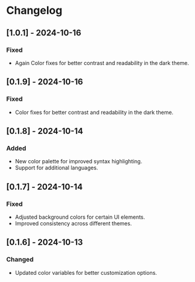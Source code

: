 # Changelog

## [1.0.1] - 2024-10-16

### Fixed

- Again Color fixes for better contrast and readability in the dark theme.

## [0.1.9] - 2024-10-16

### Fixed

- Color fixes for better contrast and readability in the dark theme.

## [0.1.8] - 2024-10-14

### Added

- New color palette for improved syntax highlighting.
- Support for additional languages.

## [0.1.7] - 2024-10-14

### Fixed

- Adjusted background colors for certain UI elements.
- Improved consistency across different themes.

## [0.1.6] - 2024-10-13

### Changed

- Updated color variables for better customization options.
